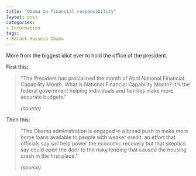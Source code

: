```yaml
---
title: "Obama on financial responsibility"
layout: post
categories:
- Information
tags:
- Barack Hussein Obama
---
```


More from the biggest idiot ever to hold the office of the president.

First this:

> "The President has proclaimed the month of April National Financial Capability Month. What is National Financial Capability Month? It's the federal government helping individuals and families make more accurate budgets."
>
> <cite>(source)</cite>

Then this:

> "The Obama administration is engaged in a broad push to make more home loans available to people with weaker credit, an effort that officials say will help power the economic recovery but that skeptics say could open the door to the risky lending that caused the housing crash in the first place."
>
> <cite>(source)</cite>